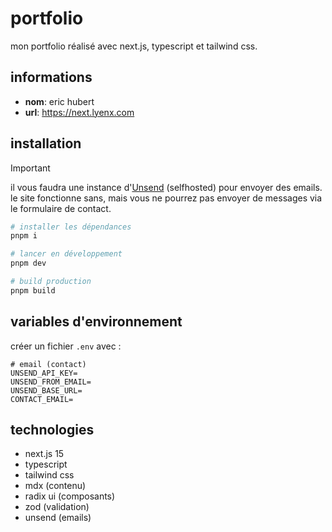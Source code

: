 # portfolio

mon portfolio réalisé avec next.js, typescript et tailwind css.

## informations

- **nom**: eric hubert
- **url**: https://next.lyenx.com

## installation

> [!IMPORTANT]  
> il vous faudra une instance d'[Unsend](https://unsend.dev) (selfhosted) pour envoyer des emails.
> le site fonctionne sans, mais vous ne pourrez pas envoyer de messages via le formulaire de contact.

```bash
# installer les dépendances
pnpm i

# lancer en développement
pnpm dev

# build production
pnpm build
```

## variables d'environnement

créer un fichier `.env` avec :

```env
# email (contact)
UNSEND_API_KEY=
UNSEND_FROM_EMAIL=
UNSEND_BASE_URL=
CONTACT_EMAIL=
```

## technologies

- next.js 15
- typescript
- tailwind css
- mdx (contenu)
- radix ui (composants)
- zod (validation)
- unsend (emails)
